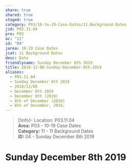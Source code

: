 ```yaml
---  
share: true  
shared: true  
staged: true  
category: P03/10-to-19-Case-Dates/11-Background-Dates  
jid: P03.11.04  
pro: P03  
ac: "11"  
id: "04"  
jarea: 10-19 Case Dates  
jcat: 11 Background Dates  
desc: Date  
friendlyname: Sunday December 8th 2019  
title: 2019-12-08-Sunday-December-8th-2019  
aliases:  
  - P03.11.04  
  - Sunday December 8th 2019  
  - 2019/12/08  
  - December 8th 2019  
  - December 8th (2019)  
  - 8th of December (2019)  
  - 8th of December, 2019,  
---  
```

  
>[!info]- Location: P03.11.04  
>**Area:** P03 - 10-19 Case Dates  
>**Category:** 11 - 11 Background Dates  
>**ID:** 04 - Sunday December 8th 2019  
  
# Sunday December 8th 2019  
